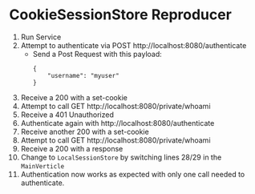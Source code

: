 CookieSessionStore Reproducer
==============================

1. Run Service
2. Attempt to authenticate via POST http://localhost:8080/authenticate
   - Send a Post Request with this payload:
     ```
     {
         "username": "myuser"
     }
     ```
3. Receive a 200 with a set-cookie
4. Attempt to call GET http://localhost:8080/private/whoami
5. Receive a 401 Unauthorized
6. Authenticate again with http://localhost:8080/authenticate
7. Receive another 200 with a set-cookie
8. Attempt to call GET http://localhost:8080/private/whoami
9. Receive a 200 with a response
10. Change to `LocalSessionStore` by switching lines 28/29 in the `MainVerticle`
11. Authentication now works as expected with only one call needed to authenticate.
